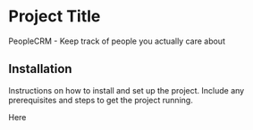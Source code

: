 # Project Title

PeopleCRM - Keep track of people you actually care about

## Installation

Instructions on how to install and set up the project. Include any prerequisites and steps to get the project running.

Here